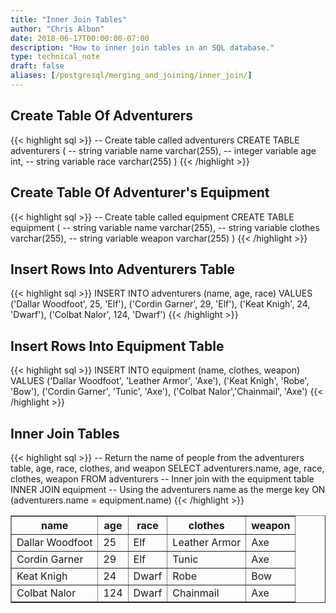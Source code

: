 ```yaml
---
title: "Inner Join Tables"
author: "Chris Albon"
date: 2018-06-17T00:00:00-07:00
description: "How to inner join tables in an SQL database."
type: technical_note
draft: false
aliases: [/postgresql/merging_and_joining/inner_join/]
---
```


## Create Table Of Adventurers

{{< highlight sql >}}
-- Create table called adventurers
CREATE TABLE adventurers (
    -- string variable
    name varchar(255),
    -- integer variable
    age int,
    -- string variable
    race varchar(255)
)
{{< /highlight >}}

## Create Table Of Adventurer's Equipment

{{< highlight sql >}}
-- Create table called equipment
CREATE TABLE equipment (
    -- string variable
    name varchar(255),
    -- string variable
    clothes varchar(255),
    -- string variable
    weapon varchar(255)
)
{{< /highlight >}}

## Insert Rows Into Adventurers Table

{{< highlight sql >}}
INSERT INTO adventurers (name, age, race)
VALUES ('Dallar Woodfoot', 25, 'Elf'),
       ('Cordin Garner', 29, 'Elf'),
       ('Keat Knigh', 24, 'Dwarf'),
       ('Colbat Nalor', 124, 'Dwarf')
{{< /highlight >}}

## Insert Rows Into Equipment Table
{{< highlight sql >}}
INSERT INTO equipment (name, clothes, weapon)
VALUES ('Dallar Woodfoot', 'Leather Armor', 'Axe'),
       ('Keat Knigh', 'Robe', 'Bow'),
       ('Cordin Garner', 'Tunic', 'Axe'),
       ('Colbat Nalor','Chainmail', 'Axe')
{{< /highlight >}}

## Inner Join Tables

{{< highlight sql >}}
-- Return the name of people from the adventurers table, age, race, clothes, and weapon
SELECT adventurers.name, age, race, clothes, weapon FROM adventurers
-- Inner join with the equipment table
INNER JOIN equipment
    -- Using the adventurers name as the merge key
    ON (adventurers.name = equipment.name)
{{< /highlight >}}
<table border="1" style="border-collapse:collapse">
<tr><th>name</th><th>age</th><th>race</th><th>clothes</th><th>weapon</th></tr>
<tr><td>Dallar Woodfoot</td><td>25</td><td>Elf</td><td>Leather Armor</td><td>Axe</td></tr>
<tr><td>Cordin Garner</td><td>29</td><td>Elf</td><td>Tunic</td><td>Axe</td></tr>
<tr><td>Keat Knigh</td><td>24</td><td>Dwarf</td><td>Robe</td><td>Bow</td></tr>
<tr><td>Colbat Nalor</td><td>124</td><td>Dwarf</td><td>Chainmail</td><td>Axe</td></tr></table>
